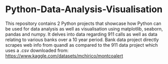 # Python-Data-Analysis-Visualisation
This repository contains 2 Python projects that showcase how Python can be used for data analysis as well as visualisation using matplotlib, seaborn, pandas and numpy. It delves into data regarding 911 calls as well as data relating to various banks over a 10 year period.
Bank data project directly scrapes web info from quandl as compared to the 911 data project which uses a .csv downloaded from: https://www.kaggle.com/datasets/mchirico/montcoalert
